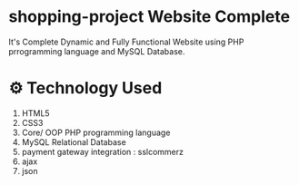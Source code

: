 # shopping-project Website Complete 
It's Complete Dynamic and Fully Functional Website using PHP prrogramming language and MySQL Database.
# ⚙️ Technology Used
1. HTML5
2. CSS3
3. Core/ OOP PHP programming language
4. MySQL Relational Database
5. payment gateway integration : sslcommerz 
6. ajax
7. json
   



